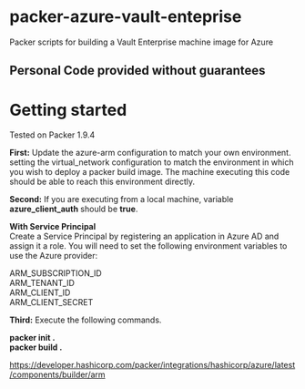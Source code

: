 # packer-azure-vault-enteprise
Packer scripts for building a Vault Enterprise machine image for Azure

## Personal Code provided without guarantees

# Getting started

Tested on Packer 1.9.4

**First:** Update the azure-arm configuration to match your own environment. setting the virtual_network configuration to match the environment in which you wish to deploy a packer build image. The machine executing this code should be able to reach this environment directly.  


**Second:** If you are executing from a local machine, variable **azure_client_auth** should be **true**.


**With Service Principal**  
Create a Service Principal by registering an application in Azure AD and assign it a role. You will need to set the following environment variables to use the Azure provider:

ARM_SUBSCRIPTION_ID  
ARM_TENANT_ID  
ARM_CLIENT_ID  
ARM_CLIENT_SECRET  

**Third:** Execute the following commands.  
  
**packer init .**  
**packer build .**  

https://developer.hashicorp.com/packer/integrations/hashicorp/azure/latest/components/builder/arm
